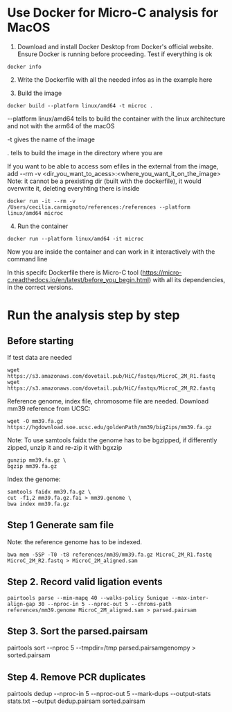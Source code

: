 # Use Docker for Micro-C analysis for MacOS

1. Download and install Docker Desktop from Docker's official website. Ensure Docker is running before proceeding.
Test if everything is ok
```
docker info
```
2. Write the Dockerfile with all the needed infos as in the example here

3. Build the image
```
docker build --platform linux/amd64 -t microc .
```
--platform linux/amd64 tells to build the container with the linux architecture and not with the arm64 of the macOS

-t gives the name of the image

. tells to build the image in the directory where you are

If you want to be able to access som efiles in the external from the image, add --rm -v <dir_you_want_to_acess>:<where_you_want_it_on_the_image>
Note: it cannot be a prexisting dir (built with the dockerfile), it would overwrite it, deleting everyhting there is inside

```
docker run -it --rm -v /Users/cecilia.carmignoto/references:/references --platform linux/amd64 microc 
```

4. Run the container
```
docker run --platform linux/amd64 -it microc
``` 
Now you are inside the container and can work in it interactively with the command line

In this specifc Dockerfile there is Micro-C tool (https://micro-c.readthedocs.io/en/latest/before_you_begin.html) with all its dependencies, in the correct versions. 

# Run the analysis step by step

## Before starting

If test data are needed
```
wget https://s3.amazonaws.com/dovetail.pub/HiC/fastqs/MicroC_2M_R1.fastq
wget https://s3.amazonaws.com/dovetail.pub/HiC/fastqs/MicroC_2M_R2.fastq
```
Reference genome, index file, chromosome file are needed. Download mm39 reference from UCSC:

```
wget -O mm39.fa.gz https://hgdownload.soe.ucsc.edu/goldenPath/mm39/bigZips/mm39.fa.gz
```

Note: To use samtools faidx the genome has to be bgzipped, if differently zipped, unzip it and re-zip it with bgxzip

```
gunzip mm39.fa.gz \
bgzip mm39.fa.gz
```
Index the genome:

```
samtools faidx mm39.fa.gz \
cut -f1,2 mm39.fa.gz.fai > mm39.genome \
bwa index mm39.fa.gz
```

## Step 1 Generate sam file

Note: the reference genome has to be indexed. 

```
bwa mem -5SP -T0 -t8 references/mm39/mm39.fa.gz MicroC_2M_R1.fastq MicroC_2M_R2.fastq > MicroC_2M_aligned.sam
```

## Step 2. Record valid ligation events 

```
pairtools parse --min-mapq 40 --walks-policy 5unique --max-inter-align-gap 30 --nproc-in 5 --nproc-out 5 --chroms-path references/mm39.genome MicroC_2M_aligned.sam > parsed.pairsam
```
## Step 3. Sort the parsed.pairsam

pairtools sort --nproc 5 --tmpdir=/tmp parsed.pairsamgenompy > sorted.pairsam

 ## Step 4. Remove PCR duplicates

pairtools dedup --nproc-in 5 --nproc-out 5 --mark-dups --output-stats stats.txt --output dedup.pairsam sorted.pairsam






